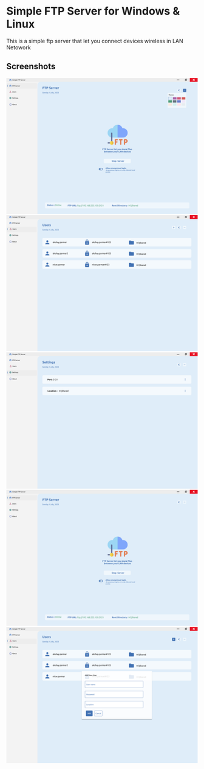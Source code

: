 # Simple FTP Server for Windows & Linux
This is a simple ftp server that let you connect devices wireless in LAN Netowork

## Screenshots
![](./markdown/Desktop_1.png)
![](./markdown/Desktop_2.png)
![](./markdown/Desktop_3.png)
![](./markdown/Desktop_4.png)
![](./markdown/Desktop_5.png)